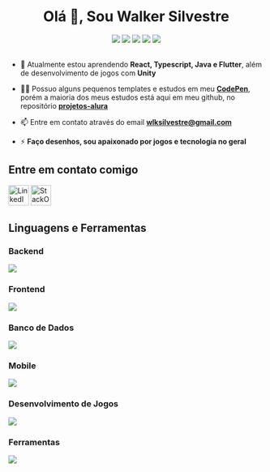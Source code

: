 <h1 align="center">Olá 🤘, Sou Walker Silvestre</h1>

<div align="center">
<a href="https://dev.to/johnandante" target="blank"><img src="https://img.shields.io/badge/dev.to-0A0A0A?style=for-the-badge&logo=dev.to&logoColor=white"></a>
  <a href="https://codepen.io/johnandante" target="blank"><img src="https://img.shields.io/badge/Codepen-000000?style=for-the-badge&logo=codepen&logoColor=white"></a>
  <a href="https://instagram.com/vishwalker/" target="_blank"><img src="https://img.shields.io/badge/-Instagram-%23E4405F?style=for-the-badge&logo=instagram&logoColor=white" target="_blank"></a>
  <a href = "mailto:wlksilvestre@gmail.com"><img src="https://img.shields.io/badge/-Gmail-%23333?style=for-the-badge&logo=gmail&logoColor=white" target="_blank"></a>
  <a href="https://www.linkedin.com/in/walker-silvestre/" target="_blank"><img src="https://img.shields.io/badge/-LinkedIn-%230077B5?style=for-the-badge&logo=linkedin&logoColor=white" target="_blank"></a>
</div>

<br/>

* 🌱 Atualmente estou aprendendo **React, Typescript, Java e Flutter**, além de desenvolvimento de jogos com **Unity**

* 👨‍💻 Possuo alguns pequenos templates e estudos em meu [**CodePen**](https://codepen.io/johnandante), porém a maioria dos meus estudos está aqui em meu github, no repositório [**projetos-alura**](https://github.com/JohnAndante/projetos-alura)

* 📫 Entre em contato através do email [**wlksilvestre@gmail.com**](mailto:wlksilvestre@gmail.com)

* ⚡ **Faço desenhos, sou apaixonado por jogos e tecnologia no geral**

##

<h2>Entre em contato comigo</h2>
<a href="https://linkedin.com/in/walker-silvestre" target="_blank" style="text-decoration: none;">
<img src="https://cdn.jsdelivr.net/gh/devicons/devicon@latest/icons/linkedin/linkedin-original.svg"
    alt='LinkedIn Logo' width='40' height='40'/>
</a>
<a href="https://stackoverflow.com/users/19790072/johnandante" target="_blank" style="text-decoration: none;">
    <img src="https://cdn.jsdelivr.net/gh/devicons/devicon@latest/icons/stackoverflow/stackoverflow-original.svg"
    alt='StackOverflow Logo' width='40' height='40'/>
</a>

<h2>Linguagens e Ferramentas</h3>
<h3>Backend</h3>
<a href="https://skillicons.dev">
  <img src="https://skillicons.dev/icons?i=nodejs,express,java,py,redis,sequelize">
</a>

<h3>Frontend</h3>
<a href="https://skillicons.dev">
  <img src="https://skillicons.dev/icons?i=js,react,vite,ts,angular,tailwind,styledcomponents,sass">
</a>

<h3>Banco de Dados</h3>
<a href="https://skillicons.dev">
  <img src="https://skillicons.dev/icons?i=prisma,mysql,sqlite,mongodb,postgresql,firebase">
</a>

<h3>Mobile</h3>
<a href="https://skillicons.dev">
  <img src="https://skillicons.dev/icons?i=nextjs,react,androidstudio,flutter,dart">
</a>

<h3>Desenvolvimento de Jogos</h3>
<a href="https://skillicons.dev">
  <img src="https://skillicons.dev/icons?i=unity,cs,godot">
</a>

<h3>Ferramentas</h3>
<a href="https://skillicons.dev">
  <img src="https://skillicons.dev/icons?i=git,github,docker,vercel,figma,ps,notion,blender,arch">
</a>

##

<!--
<details open>
    <summary>📈 Estatísticas do GitHub</summary>
    <br>
    <div align="center">
    <a href="https://github.com/johnandante">
        <img height="160em" src="https://github-readme-stats.vercel.app/api?username=johnandante&show_icons=true&theme=aura_dark&include_all_commits=true&count_private=true"/>
    <img height="160em" src="https://github-readme-stats.vercel.app/api/top-langs/?username=johnandante&layout=compact&langs_count=7&theme=aura_dark"/>
    </div>
    <br/>
    <img src="https://github.com/johnandante/JohnAndante/blob/output/github-contribution-grid-snake.svg" alt="Snake animation"/>
</details>



##

<p align="left"> <img src="https://komarev.com/ghpvc/?username=johnandante&label=Profile%20views&color=0e75b6&style=flat" alt="johnandante" /> </p> -->

